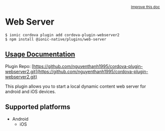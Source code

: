 <a style="float:right;font-size:12px;" href="http://github.com/danielsogl/awesome-cordova-plugins/edit/master/src/@awesome-cordova-plugins/plugins/web-server/index.ts#L18">
  Improve this doc
</a>

# Web Server

```
$ ionic cordova plugin add cordova-plugin-webserver2
$ npm install @ionic-native/plugins/web-server
```

## [Usage Documentation](https://ionicframework.com/docs/native/web-server/)

Plugin Repo: [https://github.com/nguyenthanh1995/cordova-plugin-webserver2.git](https://github.com/nguyenthanh1995/cordova-plugin-webserver2.git)

This plugin allows you to start a local dynamic content web server for android and iOS devices.

## Supported platforms

- Android
  - iOS
  



